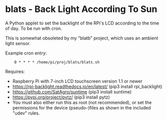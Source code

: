 # blats - Back Light According To Sun 
A Python applet to set the backlight of the RPi's LCD according to the time of day.
To be run with cron. 

This is somewhat obsoleted by my "blatb" project, which uses an ambient light sensor.

Example cron entry:
``` 
    0 * * * * /home/pi/proj/blats/blats.sh
``` 


Requires:
* Raspberry Pi with 7-inch LCD touchscreen version 1.1 or newer
* https://rpi-backlight.readthedocs.io/en/latest/ (pip3 install rpi_backlight)
* https://github.com/SatAgro/suntime (pip3 install suntime)
* https://pypi.org/project/pytz/ (pip3 install pytz)
* You must also either run this as root (not recommended), or set the permissions for the device (pseudo-)files as shown in the included "udev" rules.

